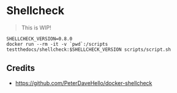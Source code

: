 # Shellcheck

> This is WIP!

```shell
SHELLCHECK_VERSION=0.8.0
docker run --rm -it -v `pwd`:/scripts testthedocs/shellcheck:$SHELLCHECK_VERSION scripts/script.sh
```

## Credits

- https://github.com/PeterDaveHello/docker-shellcheck